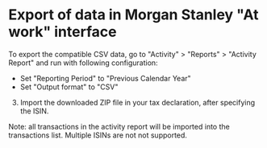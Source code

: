 # Export of data in Morgan Stanley "At work" interface

To export the compatible CSV data, go to "Activity" > "Reports" > "Activity Report" and run with following configuration:

- Set "Reporting Period" to "Previous Calendar Year"
- Set "Output format" to "CSV"

3. Import the downloaded ZIP file in your tax declaration, after specifying the ISIN.

Note: all transactions in the activity report will be imported into the transactions list. Multiple ISINs are not not supported.
